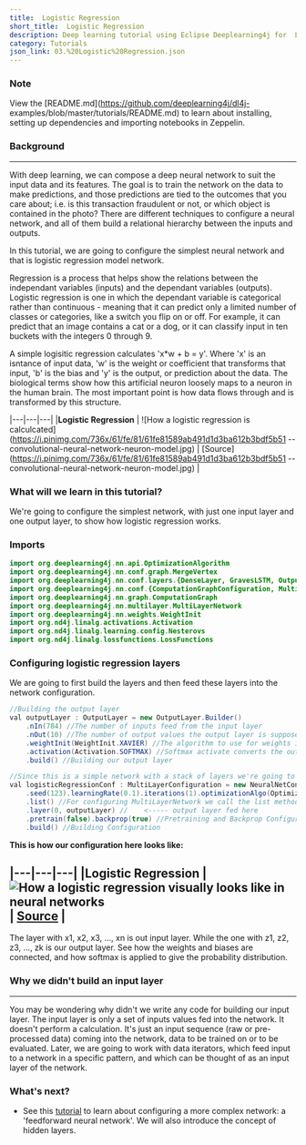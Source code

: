 ```yaml
---
title:  Logistic Regression
short_title:  Logistic Regression
description: Deep learning tutorial using Eclipse Deeplearning4j for  Logistic Regression
category: Tutorials
json_link: 03.%20Logistic%20Regression.json
---
```


### Note

View the [README.md](https://github.com/deeplearning4j/dl4j-
examples/blob/master/tutorials/README.md) to learn about installing, setting up
dependencies and importing notebooks in Zeppelin.

### Background
---

With deep learning, we can compose a deep neural network to
suit the input data and its features. The goal is to train the network on the
data to make predictions, and those predictions are tied to the outcomes that
you care about; i.e. is this transaction fraudulent or not, or which object is
contained in the photo? There are different techniques to configure a neural
network, and all of them build a relational hierarchy between the inputs and
outputs.

In this tutorial, we are going to configure the simplest neural
network and that is logistic regression model network. 

Regression is a process
that helps show the relations between the independant variables (inputs) and the
dependant variables (outputs). Logistic regression is one in which the dependant
variable is categorical rather than continuous - meaning that it can predict
only a limited number of classes or categories, like a switch you flip on or
off. For example, it can predict that an image contains a cat or a dog, or it
can classify input in ten buckets with the integers 0 through 9.

A simple
logisitic regression calculates 'x*w + b = y'. Where 'x' is an isntance of input
data, 'w' is the weight or coefficient that transforms that input, 'b' is the
bias and 'y' is the output, or prediction about the data. The biological terms
show how this artificial neuron loosely maps to a neuron in the human brain. The
most important point is how data flows through and is transformed by this
structure.

|---|---|---|
|**Logistic Regression** | ![How a logistic regression
is
calculcated](https://i.pinimg.com/736x/61/fe/81/61fe81589ab491d1d3ba612b3bdf5b51
--convolutional-neural-network-neuron-model.jpg) |
[Source](https://i.pinimg.com/736x/61/fe/81/61fe81589ab491d1d3ba612b3bdf5b51
--convolutional-neural-network-neuron-model.jpg) |

### What will we learn in this tutorial?
We're going to configure the simplest
network, with just one input layer and one output layer, to show how logistic
regression works.

### Imports

```java
import org.deeplearning4j.nn.api.OptimizationAlgorithm
import org.deeplearning4j.nn.conf.graph.MergeVertex
import org.deeplearning4j.nn.conf.layers.{DenseLayer, GravesLSTM, OutputLayer, RnnOutputLayer}
import org.deeplearning4j.nn.conf.{ComputationGraphConfiguration, MultiLayerConfiguration, NeuralNetConfiguration}
import org.deeplearning4j.nn.graph.ComputationGraph
import org.deeplearning4j.nn.multilayer.MultiLayerNetwork
import org.deeplearning4j.nn.weights.WeightInit
import org.nd4j.linalg.activations.Activation
import org.nd4j.linalg.learning.config.Nesterovs
import org.nd4j.linalg.lossfunctions.LossFunctions
```

### Configuring logistic regression layers
We are going to first build the
layers and then feed these layers into the network configuration.

```java
//Building the output layer
val outputLayer : OutputLayer = new OutputLayer.Builder()
    .nIn(784) //The number of inputs feed from the input layer
    .nOut(10) //The number of output values the output layer is supposed to take
    .weightInit(WeightInit.XAVIER) //The algorithm to use for weights initialization
    .activation(Activation.SOFTMAX) //Softmax activate converts the output layer into a probability distribution
    .build() //Building our output layer
```

```java
//Since this is a simple network with a stack of layers we're going to configure a MultiLayerNetwork
val logisticRegressionConf : MultiLayerConfiguration = new NeuralNetConfiguration.Builder()
    .seed(123).learningRate(0.1).iterations(1).optimizationAlgo(OptimizationAlgorithm.STOCHASTIC_GRADIENT_DESCENT).updater(new Nesterovs(0.9)) //High Level Configuration
    .list() //For configuring MultiLayerNetwork we call the list method
    .layer(0, outputLayer) //    <----- output layer fed here
    .pretrain(false).backprop(true) //Pretraining and Backprop Configuration
    .build() //Building Configuration
```

**This is how our configuration here looks like:**

|---|---|---|
|**Logistic
Regression** | ![How a logistic regression visually looks like in neural
networks](https://isaacchanghau.github.io/images/deeplearning/activationfunction/softmax.png)
|
[Source](https://isaacchanghau.github.io/images/deeplearning/activationfunction/softmax.png)
|
---
The layer with x1, x2, x3, ..., xn is out input layer. While the one with
z1, z2, z3, ..., zk is our output layer. See how the weights and biases are
connected, and how softmax is applied to give the probability distribution.

### Why we didn't build an input layer
---
You may be wondering why didn't we
write any code for building our input layer. The input layer is only a set of
inputs values fed into the network. It doesn't perform a calculation. It's just
an input sequence (raw or pre-processed data) coming into the network, data to
be trained on or to be evaluated. Later, we are going to work with data
iterators, which feed input to a network in a specific pattern, and which can be
thought of as an input layer of the network.

 

### What's next?
- See this [tutorial](https://deeplearning4j.org/tutorials/04-feed-forward) to learn about
configuring a more complex network: a 'feedforward neural network'. We will also
introduce the concept of hidden layers.
